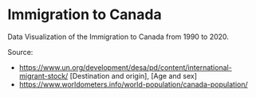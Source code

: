 # Immigration to Canada

Data Visualization of the Immigration to Canada from 1990 to 2020.

Source: 
- https://www.un.org/development/desa/pd/content/international-migrant-stock/  [Destination and origin], [Age and sex] 
- https://www.worldometers.info/world-population/canada-population/
